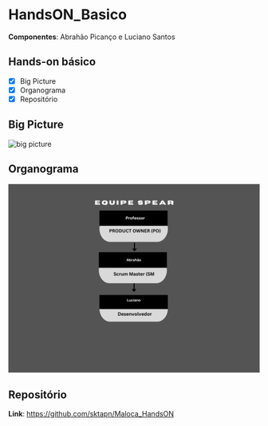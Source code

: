 # HandsON_Basico
**Componentes**: Abrahão Picanço e Luciano Santos

## Hands-on básico

- [x] Big Picture
- [x] Organograma
- [x] Repositório

## Big Picture
![big picture](https://github.com/sktapn/Maloca_HandsON/blob/main/HandsON_Basico/Projeto_Final/Lembrete%20Rem%C3%A9dio.png?raw=true)

## Organograma
![organograma](https://github.com/sktapn/Maloca_HandsON/blob/main/HandsON_Basico/Projeto_Final/Organiza%C3%A7%C3%A3o.png?raw=true)

## Repositório
**Link**: https://github.com/sktapn/Maloca_HandsON
